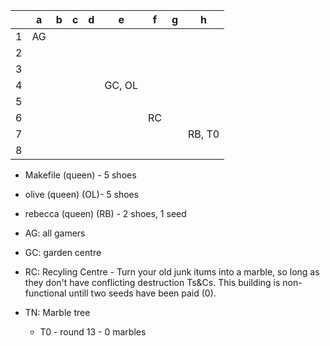 | | a | b | c | d | e | f | g | h |
|-|---|---|---|---|---|---|---|---|
|1|AG||||||||
|2|||||||||
|3|||||||||
|4|||||GC, OL||||
|5|||||||||
|6||||||RC|||
|7||||||||RB, T0|
|8|||||||||

- Makefile (queen) - 5 shoes  
- olive (queen) (OL)- 5 shoes  
- rebecca (queen) (RB) - 2 shoes, 1 seed  

- AG: all gamers  
- GC: garden centre  
- RC: Recyling Centre - Turn your old junk itums into a marble, so long as they don't  have conflicting destruction Ts&Cs. This building is non-functional untill two seeds have been paid (0).  
- TN: Marble tree  
    - T0 - round 13 - 0 marbles  
